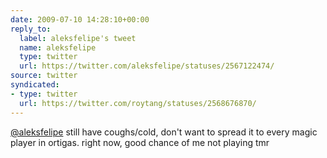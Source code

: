 ```yaml
---
date: 2009-07-10 14:28:10+00:00
reply_to:
  label: aleksfelipe's tweet
  name: aleksfelipe
  type: twitter
  url: https://twitter.com/aleksfelipe/statuses/2567122474/
source: twitter
syndicated:
- type: twitter
  url: https://twitter.com/roytang/statuses/2568676870/
---
```


[@aleksfelipe](https://twitter.com/aleksfelipe/) still have coughs/cold, don't want to spread it to every magic player in ortigas. right now, good chance of me not playing tmr